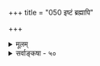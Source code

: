 +++
title = "050 इष्टं ब्रह्मापि"

+++
<details><summary>मूलम्</summary>

इष्टं ब्रह्मापि दृश्यं तव च कथयतस्तस्य जिज्ञास्यतादीन् मिथ्या चेद् दृश्यताऽस्मिन्ननुविमतिपदेऽप्येवमेषा त्वयेष्टा ।  
लिङ्गं जाड्यादिकं चेत्तदपि मम मते ह्यंशतः स्यादसिद्धं मिथ्यालिङ्गैश्च सिध्येत् किमपि यदि भवेद्बाष्पधूमोऽग्निलिङ्गम् ॥ ५० ॥
</details>

<details><summary>सर्वाङ्कषा - ५०</summary>

उक्तानुमाने साध्यमेवं दूषयित्वा हेतुमपि विकल्प्य दूषयतिइष्टमित्यादि । ब्रह्मापि, तस्य जिज्ञास्यतादींश्च कथयतः तव दृश्यम् इष्टम् । 'अथातो ब्रह्मजिज्ञासा' इत्यादौ ब्रह्मणः जिज्ञासा- 

196. 

473 

लिङ्गं जाड्यादिकं चेत्, तदपि मम मते ह्यंशतः स्यादसिद्धं 



मिथ्यालिङ्गैश्च सिध्येत् किमपि यदि, भवेद्वाष्पधूमोऽग्निलिङ्गम् ॥50॥ 

[ व्यावृत्तत्वहेतुकानुमाननिरासः ] 

व्यावृत्तं शुक्तिरूप्यं विदितमिह मृषा; विश्वमेवं न किं स्यात् ? मैवं हेतोरयुक्तेः स खलु भिदुरता बाध्यता नाशिता वा । 

विषयत्वमुच्यते । 'आत्मा वारे द्रष्टव्यः' इति ब्रह्मणो द्रष्टव्यत्वादिकञ्चोच्यते । एवं कथयतस्तव ब्रह्मापि दृश्यम् **इष्टम्** =संमतम् । अन्यथा विचारशास्त्रम्, ब्रह्मापरोक्ष्यमित्यादि सर्वं विरुद्ध्येत । एवञ्च ब्रह्मणोऽपि मिथ्यात्वं स्यात् । श्रुत्या च ब्रह्मणस्सत्यत्वसिद्धिश्चेत्, मिथ्यात्वाभाववति ब्रह्मणि दृश्यत्त्वसत्त्वात् व्यभिचारः । व्यभिचारपरिहारं शङ्कते - मिथ्येत्यादि । **अस्मिन्** = ब्रह्मणि **दृश्यता** = हेतुभूतं दृश्यत्वम् मिथ्या चेत्, **विमतिपदे** =विमतम् इति निर्दिष्टे पक्षेऽपि **एषा** = दृश्यता **एवम्** = मिथ्यारूपा त्वया इष्टा **ननु** = मिथ्यैव तव संमता किल । तथा च जगत्यपि दृश्यत्वं मिथ्यैव । तथा च जगद्वा सत्यं स्यात्, ब्रह्म वा मिथ्या स्यात्, दृश्यत्वस्योभयत्राङ्गीकारात् ॥ 

पुनरपि प्रकारान्तरेणाशङ्क्य समाधत्ते - लिङ्गमित्यादि । **लिङ्गम्** = मिथ्यात्वसाधको दृश्यत्वरूपो हेतु : जाड्यादिकं **चेत्** = जडत्वरूपम् यदि । दृश्यत्वं हि दृग्विषयत्वं दृग्भिन्नत्वपर्यवसायि । तच्च जडत्वे पर्यवस्यतीत्यर्थः । आदिपदेन दृग्भिन्नत्वग्रहणम् । एवञ्च मिथ्यात्वाभाववति ब्रह्मणि जडत्वस्य, ब्रह्मभिन्नत्वस्त्य वाऽभावात् न व्यभिचार इति भावः । समाधत्ते - **तदपि** = जडत्वमपि मम मते अंशतः असिद्धं स्यात् **हि** = पक्षत्वेनाभिमते जगति जीवस्यान्तर्भावात्, तत्र च **हेतोः** = जडत्वस्य एतत्सिद्धान्तेऽनङ्गीकारात् अंशतः **असिद्धम्** = स्वरूपासिद्धिः । हेतुर्हि वादिद्वयसंमंत आवश्यकः । अतश्च भागासिद्धिः । एवं ब्रह्मभिन्नत्वविवक्षायामपि, एतत् सत्यम्, उत मिथ्या ? आद्येऽपसिद्धान्तः । द्वितीये जगदन्तर्गते जडे ब्रह्माभेदः स्यात् । तथा च ब्रह्म **जडम्** =अस्वप्रकाशं च स्यात् । किञ्च - **मिथ्यालिङ्गैश्च** = मिथ्याभूतहेतुभिरपि **किमपि** = यत्किञ्चिदपि **यदि** = सत्यं यदि सिद्ध्येत्, बाष्पधूमः - धूमत्वेन भ्रान्तं बाष्पमपि **अग्निलिङ्गम्** = अग्न्यनुमापकम् भवेत् । **बाष्पम्** = हेमन्तादौ जलोपरि दृश्यमानः हिमसदृशः जलपरिणामविशेषः । अतश्च मिथ्याभूतेन दृश्यत्वादिलिङ्गेन सिद्ध्यत् मिथ्यात्वं मिथ्या स्यादिति जगत् सत्यं स्यात् । अतो दृश्यत्वहेतुना न जगन्मिथ्यात्वसिद्धिः ॥ ५० ॥
</details>
